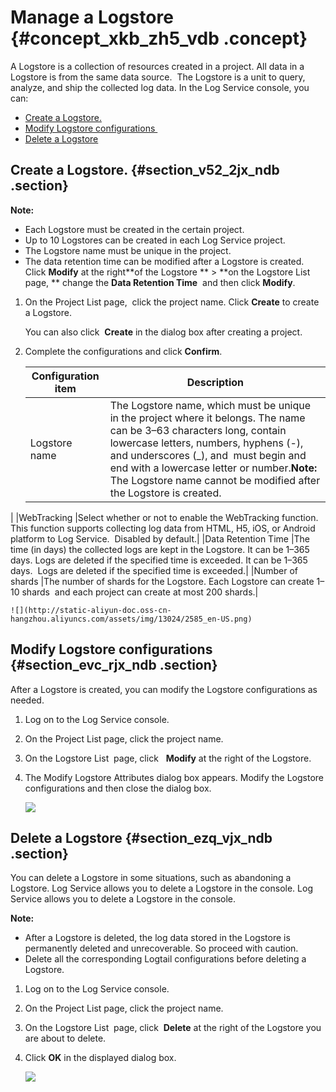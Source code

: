 # Manage a Logstore  {#concept_xkb_zh5_vdb .concept}

A Logstore is a collection of resources created in a project. All data in a Logstore is from the same data source.  The Logstore is a unit to query, analyze, and ship the collected log data. In the Log Service console, you can: 

-   [Create a Logstore.](#section_v52_2jx_ndb)
-   [Modify Logstore configurations ](#section_evc_rjx_ndb)
-   [Delete a Logstore](#section_ezq_vjx_ndb)

## Create a Logstore. {#section_v52_2jx_ndb .section}

**Note:** 

-   Each Logstore must be created in the certain project.
-   Up to 10 Logstores can be created in each Log Service project.
-   The Logstore name must be unique in the project.
-   The data retention time can be modified after a Logstore is created.  Click **Modify** at the right**of the Logstore ** \> **on the Logstore List page, ** change the **Data Retention Time**  and then click **Modify**.

1.  On the Project List page,  click the project name. Click **Create** to create a Logstore. 

    You can also click  **Create** in the dialog box after creating a project. 

2.  Complete the configurations and click **Confirm**. 

    |Configuration item|Description|
    |------------------|-----------|
    |Logstore name |The Logstore name, which must be unique in the project where it belongs. The name can be 3–63 characters long, contain lowercase letters, numbers, hyphens \(-\), and underscores \(\_\), and  must begin and end with a lowercase letter or number.**Note:** The Logstore name cannot be modified after the Logstore is created. 

|
    |WebTracking |Select whether or not to enable the WebTracking function.  This function supports collecting log data from HTML, H5, iOS, or Android platform to Log Service.  Disabled by default.|
    |Data Retention Time |The time \(in days\) the collected logs are kept in the Logstore. It can be 1–365 days. Logs are deleted if the specified time is exceeded. It can be 1–365 days.  Logs are deleted if the specified time is exceeded.|
    |Number of shards |The number of shards for the Logstore. Each Logstore can create 1–10 shards  and each project can create at most 200 shards.|

    ![](http://static-aliyun-doc.oss-cn-hangzhou.aliyuncs.com/assets/img/13024/2585_en-US.png)


## Modify Logstore configurations  {#section_evc_rjx_ndb .section}

After a Logstore is created, you can modify the Logstore configurations as needed.

1.  Log on to the Log Service console.
2.  On the Project List page, click the project name.
3.  On the Logstore List  page, click   **Modify** at the right of the Logstore.
4.  The Modify Logstore Attributes dialog box appears. Modify the Logstore configurations and then close the dialog box.

    ![](http://static-aliyun-doc.oss-cn-hangzhou.aliyuncs.com/assets/img/13024/2586_en-US.png)


## Delete a Logstore {#section_ezq_vjx_ndb .section}

You can delete a Logstore in some situations, such as abandoning a Logstore. Log Service allows you to delete a Logstore in the console. Log Service allows you to delete a Logstore in the console.

**Note:** 

-   After a Logstore is deleted, the log data stored in the Logstore is permanently deleted and unrecoverable. So proceed with caution.
-   Delete all the corresponding Logtail configurations before deleting a Logstore.

1.  Log on to the Log Service console.
2.  On the Project List page, click the project name.
3.  On the Logstore List  page, click  **Delete** at the right of the Logstore you are about to delete. 
4.  Click **OK** in the displayed dialog box.

    ![](http://static-aliyun-doc.oss-cn-hangzhou.aliyuncs.com/assets/img/13024/2587_en-US.png)


